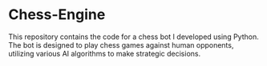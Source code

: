# Chess-Engine
This repository contains the code for a chess bot I developed using Python. The bot is designed to play chess games against human opponents, utilizing various AI algorithms to make strategic decisions.
